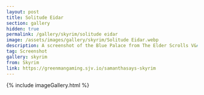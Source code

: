 ```yaml
---
layout: post
title: Solitude Eidar
section: gallery
hidden: true
permalink: /gallery/skyrim/solitude eidar
image: /assets/images/gallery/skyrim/Solitude Eidar.webp
description: A screenshot of the Blue Palace from The Elder Scrolls V&#58; Skyrim, taken by Samantha Says.
tag: Screenshot
gallery: skyrim
from: Skyrim
link: https://greenmangaming.sjv.io/samanthasays-skyrim
---
```

{% include imageGallery.html %}